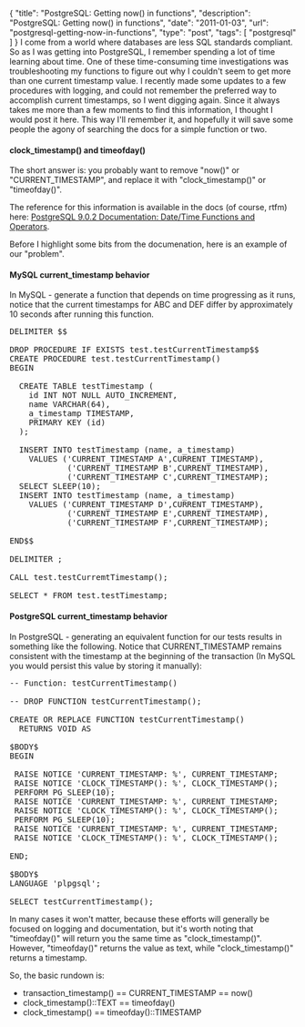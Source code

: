{
  "title": "PostgreSQL: Getting now() in functions",
  "description": "PostgreSQL: Getting now() in functions",
  "date": "2011-01-03",
  "url": "postgresql-getting-now-in-functions",
  "type": "post",
  "tags": [
    "postgresql"
  ]
}
I come from a world where databases are less SQL standards compliant.  So as I was getting into PostgreSQL, I remember spending a lot of time learning about time.  One of these time-consuming time investigations was troubleshooting my functions to figure out why I couldn't seem to get more than one current timestamp value.  I recently made some updates to a few procedures with logging, and could not remember the preferred way to accomplish current timestamps, so I went digging again.  Since it always takes me more than a few moments to find this information, I thought I would post it here.  This way I'll remember it, and hopefully it will save some people the agony of searching the docs for a simple function or two.

#### clock_timestamp() and timeofday()

The short answer is: you probably want to remove "now()" or "CURRENT_TIMESTAMP", and replace it with "clock_timestamp()" or "timeofday()".  

The reference for this information is available in the docs  (of course, rtfm) here:  [PostgreSQL 9.0.2 Documentation: Date/Time Functions and Operators](http://www.postgresql.org/docs/9.0/interactive/functions-datetime.html#FUNCTIONS-DATETIME-CURRENT).  

Before I highlight some bits from the documenation, here is an example of our "problem".

#### MySQL current_timestamp behavior

In MySQL - generate a function that depends on time progressing as it runs, notice that the current timestamps for ABC and DEF differ by approximately 10 seconds after running this function.
<pre>
DELIMITER $$

DROP PROCEDURE IF EXISTS test.testCurrentTimestamp$$
CREATE PROCEDURE test.testCurrentTimestamp()
BEGIN

  CREATE TABLE testTimestamp (
    id INT NOT NULL AUTO_INCREMENT,
    name VARCHAR(64),
    a_timestamp TIMESTAMP, 
    PRIMARY KEY (id)
  );

  INSERT INTO testTimestamp (name, a_timestamp) 
    VALUES ('CURRENT_TIMESTAMP A',CURRENT_TIMESTAMP),
            ('CURRENT_TIMESTAMP B',CURRENT_TIMESTAMP),
            ('CURRENT_TIMESTAMP C',CURRENT_TIMESTAMP);
  SELECT SLEEP(10);
  INSERT INTO testTimestamp (name, a_timestamp) 
    VALUES ('CURRENT_TIMESTAMP D',CURRENT_TIMESTAMP),
            ('CURRENT_TIMESTAMP E',CURRENT_TIMESTAMP),
            ('CURRENT_TIMESTAMP F',CURRENT_TIMESTAMP);

END$$

DELIMITER ;

CALL test.testCurremtTimestamp();

SELECT * FROM test.testTimestamp;
</pre>

#### PostgreSQL current_timestamp behavior

In PostgreSQL - generating an equivalent function for our tests results in something like the following.  Notice that CURRENT_TIMESTAMP remains consistent with the timestamp at the beginning of the transaction (In MySQL you would persist this value by storing it manually):
<pre>
-- Function: testCurrentTimestamp()

-- DROP FUNCTION testCurrentTimestamp();

CREATE OR REPLACE FUNCTION testCurrentTimestamp()
  RETURNS VOID AS 

$BODY$    
BEGIN

 RAISE NOTICE 'CURRENT_TIMESTAMP: %', CURRENT_TIMESTAMP;
 RAISE NOTICE 'CLOCK_TIMESTAMP(): %', CLOCK_TIMESTAMP();
 PERFORM PG_SLEEP(10);
 RAISE NOTICE 'CURRENT_TIMESTAMP: %', CURRENT_TIMESTAMP;
 RAISE NOTICE 'CLOCK_TIMESTAMP(): %', CLOCK_TIMESTAMP();
 PERFORM PG_SLEEP(10);
 RAISE NOTICE 'CURRENT_TIMESTAMP: %', CURRENT_TIMESTAMP;
 RAISE NOTICE 'CLOCK_TIMESTAMP(): %', CLOCK_TIMESTAMP();

END;

$BODY$
LANGUAGE 'plpgsql';

SELECT testCurrentTimestamp();
</pre>

In many cases it won't matter, because these efforts will generally be focused on logging and documentation, but it's worth noting that "timeofday()" will return you the same time as "clock_timestamp()".  However, "timeofday()" returns the value as text, while "clock_timestamp()" returns a timestamp.

So, the basic rundown is:

*   transaction_timestamp() == CURRENT_TIMESTAMP == now()
*   clock_timestamp()::TEXT == timeofday()
*   clock_timestamp() == timeofday()::TIMESTAMP
